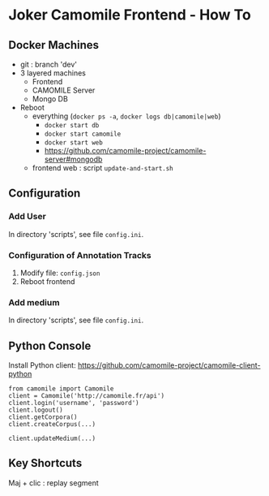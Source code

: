 # Joker Camomile Frontend - How To

## Docker Machines

-   git : branch 'dev'
-   3 layered machines
    -   Frontend
    -   CAMOMILE Server
    -   Mongo DB
-   Reboot
    -   everything (`docker ps -a`, `docker logs db|camomile|web`)
        -   `docker start db`
        -   `docker start camomile`
        -   `docker start web`
        -   <https://github.com/camomile-project/camomile-server#mongodb>
    -   frontend web : script `update-and-start.sh`

## Configuration

### Add User

In directory 'scripts', see file `config.ini`.

### Configuration of Annotation Tracks

1.  Modify file: `config.json`
2.  Reboot frontend 

### Add medium

In directory 'scripts', see file `config.ini`.

## Python Console 

Install Python client: <https://github.com/camomile-project/camomile-client-python>

    from camomile import Camomile
    client = Camomile('http://camomile.fr/api')
    client.login('username', 'password')
    client.logout()
    client.getCorpora()
    client.createCorpus(...)
    
    client.updateMedium(...)

## Key Shortcuts

Maj + clic : replay segment
